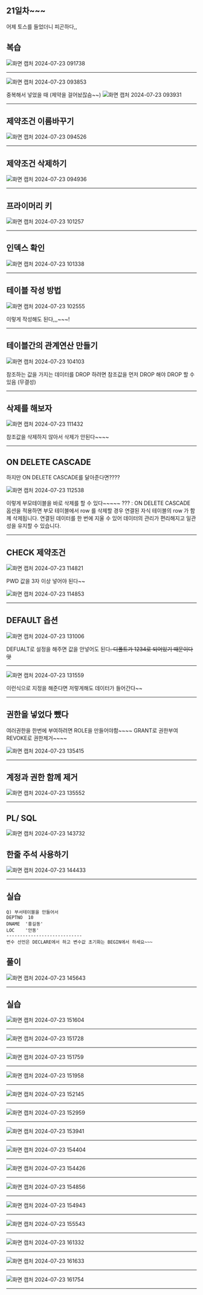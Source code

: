 ## 21일차~~~
어제 토스를 들었더니 피곤하다,,

## 복습
![화면 캡처 2024-07-23 091738](https://github.com/user-attachments/assets/d1c39b14-7226-405f-b67c-3b294c89bf39)
***
![화면 캡처 2024-07-23 093853](https://github.com/user-attachments/assets/7c81eb46-d660-48b3-8598-00de6080c6b7)



중복해서 넣었을 때 (제약을 걸어놨잖슴~~)
![화면 캡처 2024-07-23 093931](https://github.com/user-attachments/assets/defe4b63-71e3-4071-a0e7-0a360407c60b)
***

## 제약조건 이름바꾸기
![화면 캡처 2024-07-23 094526](https://github.com/user-attachments/assets/7b09d04b-5f0e-4401-93f8-9534445c02f9)
***

## 제약조건 삭제하기
![화면 캡처 2024-07-23 094936](https://github.com/user-attachments/assets/14c0c8b6-e54b-4ce7-b63b-9af6096c884d)
***

## 프라이머리 키
![화면 캡처 2024-07-23 101257](https://github.com/user-attachments/assets/bdf689f7-dbc1-4ab5-84c4-082283cba196)
***

## 인덱스 확인
![화면 캡처 2024-07-23 101338](https://github.com/user-attachments/assets/aca6b598-870f-4adf-996b-91a231801ee2)
***

## 테이블 작성 방법
![화면 캡처 2024-07-23 102555](https://github.com/user-attachments/assets/655b3754-4b9c-48fd-b929-ba9a74a3c6e2)




이렇게 작성해도 된다,,,~~~!
***

## 테이블간의 관계연산 만들기
![화면 캡처 2024-07-23 104103](https://github.com/user-attachments/assets/ba035f3b-83e7-4b60-925a-f2fae0bd29de)



참조하는 값을 가지는 데이터를 DROP 하려면 참조값을 먼저 DROP 해야 DROP 할 수 있음 (무결성)
***
## 삭제를 해보자
![화면 캡처 2024-07-23 111432](https://github.com/user-attachments/assets/37ef8fb6-6b9a-41bd-8380-6e40140d45d8)



참조값을 삭제하지 않아서 삭제가 안된다~~~~
***
## ON DELETE CASCADE
하지만 ON DELETE CASCADE를 달아준다면????



![화면 캡처 2024-07-23 112538](https://github.com/user-attachments/assets/03383fa6-cebe-4f09-bb9a-b5ebb7eb840e)



이렇게 부모테이블을 바로 삭제를 할 수 있다~~~~~
??? : ON DELETE CASCADE 옵션을 적용하면 부모 테이블에서 row 를 삭제할 경우 연결된 자식 테이블의 row 가 함께 삭제됩니다. 연결된 데이터를 한 번에 지울 수 있어 데이터의 관리가 편리해지고 일관성을 유지할 수 있습니다.
***
## CHECK 제약조건
![화면 캡처 2024-07-23 114821](https://github.com/user-attachments/assets/7a00cec9-9dbd-4684-82a9-54ff58b8466e)



PWD 값을 3자 이상 넣어야 된다~~



![화면 캡처 2024-07-23 114853](https://github.com/user-attachments/assets/a03e622c-fc4a-4a5a-8389-ded1fb48785d)
***

## DEFAULT 옵션
![화면 캡처 2024-07-23 131006](https://github.com/user-attachments/assets/055a1997-4e7c-4a27-8abb-7f155e57111a)



DEFUALT로 설정을 해주면 값을 안넣어도 된다~~~~. 디폴트가 1234로 되어있기 때문이다앗~~~~
***
![화면 캡처 2024-07-23 131559](https://github.com/user-attachments/assets/3ab154ea-9edf-4130-b20e-6a732ee81ffb)



이런식으로 지정을 해준다면 저렇게해도 데이터가 들어간다~~
***
## 권한을 넣었다 뺐다
여러권한을 한번에 부여하려면 ROLE을 만들어야함~~~~
GRANT로 권한부여 REVOKE로 권한제거~~~~



![화면 캡처 2024-07-23 135415](https://github.com/user-attachments/assets/a85e6b07-fcc3-4170-b2b2-37ee0d9508a0)
***
## 계정과 권한 함께 제거
![화면 캡처 2024-07-23 135552](https://github.com/user-attachments/assets/47861047-7927-4c49-a463-5f20fa0528a4)
***

## PL/ SQL
![화면 캡처 2024-07-23 143732](https://github.com/user-attachments/assets/76318769-ec6b-4906-9e89-90474213c4c9)

## 한줄 주석 사용하기
![화면 캡처 2024-07-23 144433](https://github.com/user-attachments/assets/92bf506b-18ad-47e1-918c-15632c18a8f8)
***

## 실습

```
Q) 부서테이블을 만들어서
DEPTNO  10
DNAME  '홍길동'
LOC    '안동'
----------------------------
변수 선언은 DECLARE에서 하고 변수값 초기화는 BEGIN에서 하세요~~~
```

## 풀이
![화면 캡처 2024-07-23 145643](https://github.com/user-attachments/assets/bf4b9e24-9bc8-453e-babc-57f99d0434e7)
***

## 실습
![화면 캡처 2024-07-23 151604](https://github.com/user-attachments/assets/334f5afd-16e3-4ffe-9af1-9f8bfb6966aa)
***
![화면 캡처 2024-07-23 151728](https://github.com/user-attachments/assets/49143a36-40b5-4407-9575-cae0be81b043)
***
![화면 캡처 2024-07-23 151759](https://github.com/user-attachments/assets/1d70169d-3004-45c7-bbd6-292ea1b621c5)
***
![화면 캡처 2024-07-23 151958](https://github.com/user-attachments/assets/ca6514b3-f344-4526-869a-bc0a51a41bfa)
***
![화면 캡처 2024-07-23 152145](https://github.com/user-attachments/assets/4ccf1d21-8a23-4e22-b26d-c4ff0760256e)
***
![화면 캡처 2024-07-23 152959](https://github.com/user-attachments/assets/2baa660f-2c2c-4f41-bb0c-e2f051cdb5c3)
***
![화면 캡처 2024-07-23 153941](https://github.com/user-attachments/assets/d0a66d96-877b-46c8-9f68-27c0ce1b2706)
***
![화면 캡처 2024-07-23 154404](https://github.com/user-attachments/assets/383f1ceb-c046-459f-b150-a981e3d1a39b)
***
![화면 캡처 2024-07-23 154426](https://github.com/user-attachments/assets/f7c94759-17cc-401f-9aee-1e225d52431e)
***
![화면 캡처 2024-07-23 154856](https://github.com/user-attachments/assets/9410fb2f-9604-4181-a5e7-074e26d9126e)
***
![화면 캡처 2024-07-23 154943](https://github.com/user-attachments/assets/f595868c-0c83-41b5-b9bb-4f6f1ff7264b)
***
![화면 캡처 2024-07-23 155543](https://github.com/user-attachments/assets/14dc1d0b-9c8d-4eb4-b574-9f9a1f845893)
***
![화면 캡처 2024-07-23 161332](https://github.com/user-attachments/assets/15e12372-6801-47b0-aad1-4ab93750693a)
***
![화면 캡처 2024-07-23 161633](https://github.com/user-attachments/assets/c8de8340-cab0-4e14-bc56-d125941c6244)
***
![화면 캡처 2024-07-23 161754](https://github.com/user-attachments/assets/fe4e40d4-0672-4f61-b570-06c573ff4aed)
***









